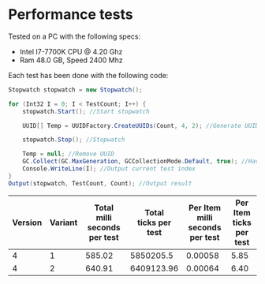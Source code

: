 # Performance tests

Tested on a PC with the following specs:

* Intel I7-7700K CPU @ 4.20 Ghz
* Ram 48.0 GB, Speed 2400 Mhz

Each test has been done with the following code:

```csharp
Stopwatch stopwatch = new Stopwatch();

for (Int32 I = 0; I < TestCount; I++) {
    stopwatch.Start(); //Start stopwatch

    UUID[] Temp = UUIDFactory.CreateUUIDs(Count, 4, 2); //Generate UUIDs

    stopwatch.Stop(); //Stopwatch

    Temp = null; //Remove UUID
    GC.Collect(GC.MaxGeneration, GCCollectionMode.Default, true); //Have the GC collect the UUIDs
    Console.WriteLine(I); //Output current test index
}
Output(stopwatch, TestCount, Count); //Output result
```

|Version |Variant |Total <br>milli seconds<br> per test |Total<br> ticks per<br> test |Per Item<br> milli seconds<br> per test |Per Item<br> ticks<br> per test |
|--------|--------|--------------------|------------|-----------------------|---------------|
|4 |1 |585.02 |5850205.5 |0.00058 |5.85 |
|4 |2 |640.91 |6409123.96 |0.00064 |6.40 |
